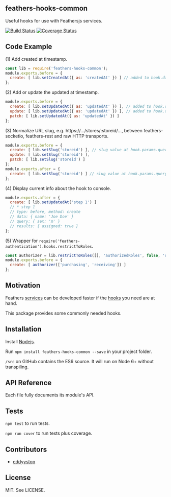 ## feathers-hooks-common

Useful hooks for use with Feathersjs services.

[![Build Status](https://travis-ci.org/eddyystop/feathers-hooks-common.svg?branch=master)](https://travis-ci.org/eddyystop/feathers-hooks-common)
[![Coverage Status](https://coveralls.io/repos/github/eddyystop/feathers-hooks-common/badge.svg?branch=master)](https://coveralls.io/github/eddyystop/feathers-hooks-common?branch=master)

## Code Example

(1) Add created at timestamp.

```javascript
const lib = require('feathers-hooks-common');
module.exports.before = {
  create: [ lib.setCreatedAt({ as: 'createdAt' }) ] // added to hook.data
};
```


(2) Add or update the updated at timestamp.

```javascript
module.exports.before = {
  create: [ lib.setUpdatedAt({ as: 'updatedAt' }) ], // added to hook.data
  update: [ lib.setUpdatedAt({ as: 'updatedAt' }) ], // added to hook.data.$set
  patch: [ lib.setUpdatedAt({ as: 'updatedAt' }) ]
};
```


(3) Normalize URL slug, e.g. https://.../stores/:storeid/...,
between feathers-socketio, feathers-rest and raw HTTP transports.

```javascript
module.exports.before = {
  create: [ lib.setSlug('storeid') ], // slug value at hook.params.query.storeid
  update: [ lib.setSlug('storeid') ],
  patch: [ lib.setSlug('storeid') ]
};
module.exports.after = {
  create: [ lib.setSlug('storeid') ] // slug value at hook.params.query.storeid
};
```


(4) Display current info about the hook to console.

```javascript
module.exports.after = {
  create: [ lib.setUpdatedAt('step 1') ]
  // * step 1
  // type: before, method: create
  // data: { name: 'Joe Doe' }
  // query: { sex: 'm' }
  // results: { assigned: true }
};
```

(5) Wrapper for `require('feathers-authentication').hooks.restrictToRoles`.

```javascript
const authorizer = lib.restrictToRoles([], 'authorizedRoles', false, 'userId');
module.exports.before = {
  create: [ authorizer(['purchasing', 'receiving']) ]
};
```

## Motivation

Feathers [services](http://docs.feathersjs.com/services/readme.html)
can be developed faster if the
[hooks](http://docs.feathersjs.com/hooks/readme.html)
you need are at hand.

This package provides some commonly needed hooks.

## Installation

Install [Nodejs](https://nodejs.org/en/).

Run `npm install feathers-hooks-common --save` in your project folder.

`/src` on GitHub contains the ES6 source. It will run on Node 6+ without transpiling.

## API Reference

Each file fully documents its module's API.

## Tests

`npm test` to run tests.

`npm run cover` to run tests plus coverage.

## Contributors

- [eddyystop](https://github.com/eddyystop)

## License

MIT. See LICENSE.